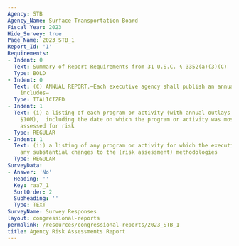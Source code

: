 ```yaml
---
Agency: STB
Agency_Name: Surface Transportation Board
Fiscal_Year: 2023
Hide_Survey: true
Page_Name: 2023_STB_1
Report_Id: '1'
Requirements:
- Indent: 0
  Text: Summary of Report Requirements from 31 U.S.C. § 3352(a)(3)(C)
  Type: BOLD
- Indent: 0
  Text: (C) ANNUAL REPORT.—Each executive agency shall publish an annual report that
    includes—
  Type: ITALICIZED
- Indent: 1
  Text: (i) a listing of each program or activity (with annual outlays greater than
    $10M),  including the date on which the program or activity was most recently
    assessed for risk
  Type: REGULAR
- Indent: 1
  Text: (ii) a listing of any program or activity for which the executive agency makes
    any substantial changes to the (risk assessment) methodologies
  Type: REGULAR
SurveyData:
- Answer: 'No'
  Heading: ''
  Key: raa7_1
  SortOrder: 2
  Subheading: ''
  Type: TEXT
SurveyName: Survey Responses
layout: congressional-reports
permalink: /resources/congressional-reports/2023_STB_1
title: Agency Risk Assessments Report
---
```

